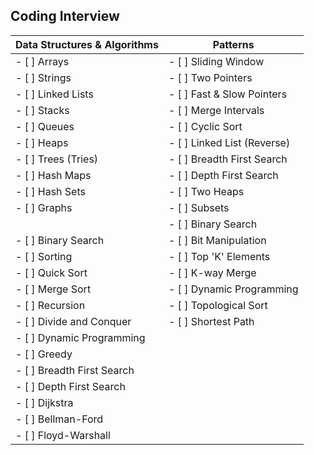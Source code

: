 ## Coding Interview

| Data Structures & Algorithms         | Patterns                             |
| ------------------------------------ | ------------------------------------ |
| - [ ] Arrays                         | - [ ] Sliding Window                 |
| - [ ] Strings                        | - [ ] Two Pointers                   |
| - [ ] Linked Lists                   | - [ ] Fast & Slow Pointers           |
| - [ ] Stacks                         | - [ ] Merge Intervals                |
| - [ ] Queues                         | - [ ] Cyclic Sort                    |
| - [ ] Heaps                          | - [ ] Linked List (Reverse)          |
| - [ ] Trees (Tries)                  | - [ ] Breadth First Search           |
| - [ ] Hash Maps                      | - [ ] Depth First Search             |
| - [ ] Hash Sets                      | - [ ] Two Heaps                      |
| - [ ] Graphs                         | - [ ] Subsets                        |
|                                      | - [ ] Binary Search                  |
| - [ ] Binary Search                  | - [ ] Bit Manipulation               |
| - [ ] Sorting                        | - [ ] Top 'K' Elements               |
| - [ ] Quick Sort                     | - [ ] K-way Merge                    |
| - [ ] Merge Sort                     | - [ ] Dynamic Programming            |
| - [ ] Recursion                      | - [ ] Topological Sort               |
| - [ ] Divide and Conquer             | - [ ] Shortest Path                  |
| - [ ] Dynamic Programming            |                                      |
| - [ ] Greedy                         |                                      |
| - [ ] Breadth First Search           |                                      |
| - [ ] Depth First Search             |                                      |
| - [ ] Dijkstra                       |                                      |
| - [ ] Bellman-Ford                   |                                      |
| - [ ] Floyd-Warshall                 |                                      |


















